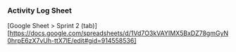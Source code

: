 ### Activity Log Sheet 
[Google Sheet > Sprint 2 (tab)][https://docs.google.com/spreadsheets/d/1Vd7O3kVAYIMX5BxDZ78gmGyN0hrpE6zX7vUh-ttX7lE/edit#gid=914558536]
